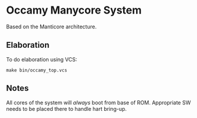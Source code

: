 # Occamy Manycore System

Based on the Manticore architecture.

## Elaboration

To do elaboration using VCS:

```
make bin/occamy_top.vcs
```

## Notes

All cores of the system will _always_ boot from base of ROM. Appropriate SW
needs to be placed there to handle hart bring-up.
